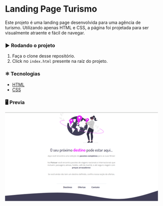 # Landing Page Turismo

Este projeto é uma landing page desenvolvida para uma agência de turismo. Utilizando apenas HTML e CSS, a página foi projetada para ser visualmente atraente e fácil de navegar.

### :arrow_forward: Rodando o projeto
1. Faça o clone desse repositório.
2. Click no `index.html` presente na raíz do projeto.


### :atom_symbol: Tecnologias 
* [HTML](https://developer.mozilla.org/pt-BR/docs/Web/HTML)
* [CSS](https://developer.mozilla.org/pt-BR/docs/Web/CSS)


### :desktop_computer: Previa
![print do projeto](src/img/print.png)